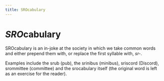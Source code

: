 ```yaml
---
title: SROcabulary
---
```


# *SRO*cabulary

SROcabulary is an in-joke at the society in which we take common words and either prepend them with, or replace the first syllable with, *sr-*.

Examples include the srub (pub), the srinibus (minibus), sriscord (Discord), srommittee (committee) and the srocabulary itself (the original word is left as an exercise for the reader).
